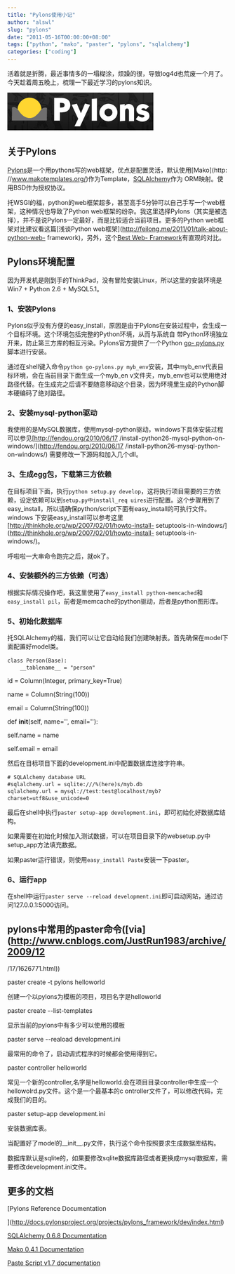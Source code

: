 ```yaml
---
title: "Pylons使用小记"
author: "alswl"
slug: "pylons"
date: "2011-05-16T00:00:00+08:00"
tags: ["python", "mako", "paster", "pylons", "sqlalchemy"]
categories: ["coding"]
---
```


活着就是折腾，最近事情多的一塌糊涂，烦躁的很，导致log4d也荒废一个月了。今天趁着周五晚上，梳理一下最近学习的pylons知识。

![image](/images/upload_dropbox/201105/pylons.png)

## 关于Pylons

[Pylons](http://pylonsproject.org/)是一个用pythons写的web框架，优点是配置灵活，默认使用[Mako](http:
//www.makotemplates.org/)作为Template，[SQLAlchemy](http://www.sqlalchemy.org/)作为
ORM映射。使用BSD作为授权协议。

托WSGI的福，python的web框架超多，甚至高手5分钟可以自己手写一个web框架，这种情况也导致了Python
web框架的纷杂。我这里选择Pylons（其实是被选择），并不是说Pylons一定最好，而是比较适合当前项目。更多的Python
web框架对比建议看这篇[浅谈Python web框架](http://feilong.me/2011/01/talk-about-python-web-
framework)，另外，这个[Best Web-
Framework](http://www.bestwebframeworks.com/python/)有直观的对比。

## Pylons环境配置

因为开发机是刚到手的ThinkPad，没有冒险安装Linux，所以这里的安装环境是Win7 + Python 2.6 + MySQL5.1。

### 1、安装Pylons

Pylons似乎没有方便的easy_install，原因是由于Pylons在安装过程中，会生成一个目标环境。这个环境包括完整的Python环境，从而与系统自
带Python环境独立开来，防止第三方库的相互污染。Pylons官方提供了一个Python [go-
pylons.py](http://www.pylonshq.com/download/1.0/go-pylons.py)脚本进行安装。

通过在shell键入命令`python go-pylons.py myb_env`安装，其中myb_env代表目标环境，会在当前目录下面生成一个myb_en
v文件夹，myb_env也可以使用绝对路径代替。在生成完之后请不要随意移动这个目录，因为环境里生成的Python脚本硬编码了绝对路径。

### 2、安装mysql-python驱动

我使用的是MySQL数据库，使用mysql-python驱动，windows下具体安装过程可以参见[http://fendou.org/2010/06/17
/install-python26-mysql-python-on-windows/](http://fendou.org/2010/06/17
/install-python26-mysql-python-on-windows/) 需要修改一下源码和加入几个dll。

### 3、生成egg包，下载第三方依赖

在目标项目下面，执行`python setup.py develop`，这将执行项目需要的三方依赖，设定依赖可以到`setup.py中install_req
uires`进行配置。这个步骤用到了easy_install，所以请确保python/script下面有easy_install的可执行文件。windows
下安装easy_install可以参考这里[http://thinkhole.org/wp/2007/02/01/howto-install-
setuptools-in-windows/](http://thinkhole.org/wp/2007/02/01/howto-install-
setuptools-in-windows/)。

呼啦啦一大串命令跑完之后，就ok了。

### 4、安装额外的三方依赖（可选）

根据实际情况操作吧，我这里使用了`easy_install python-memcached`和`easy_install
pil`，前者是memcache的python驱动，后者是python图形库。

### 5、初始化数据库

托SQLAlchemy的福，我们可以让它自动给我们创建映射表。首先确保在model下面配置好model类。

    
    class Person(Base):
        __tablename__ = "person"

id = Column(Integer, primary_key=True)

name = Column(String(100))

email = Column(String(100))

def __init__(self, name='', email=''):

self.name = name

self.email = email

然后在目标项目下面的development.ini中配置数据库连接字符串。

    
    # SQLAlchemy database URL
    #sqlalchemy.url = sqlite:///%(here)s/myb.db
    sqlalchemy.url = mysql://test:test@localhost/myb?charset=utf8&use_unicode=0

最后在shell中执行`paster setup-app development.ini`，即可初始化好数据库结构。

如果需要在初始化时候加入测试数据，可以在项目目录下的websetup.py中setup_app方法填充数据。

如果paster运行错误，则使用`easy_install Paste`安装一下paster。

### 6、运行app

在shell中运行`paster serve --reload development.ini`即可启动网站，通过访问127.0.0.1:5000访问。

## pylons中常用的paster命令([via](http://www.cnblogs.com/JustRun1983/archive/2009/12
/17/1626771.html))

paster create -t pylons helloworld

创建一个以pylons为模板的项目，项目名字是helloworld

paster create --list-templates

显示当前的pylons中有多少可以使用的模板

paster serve --reaload development.ini

最常用的命令了，启动调式程序的时候都会使用得到它。

paster controller helloworld

常见一个新的controller,名字是helloworld.会在项目目录controller中生成一个hellowolrd.py文件。这个是一个最基本的c
ontroller文件了，可以修改代码，完成我们的目的。

paster setup-app development.ini

安装数据库表。

当配置好了model的__init__.py文件，执行这个命令按照要求生成数据库结构。

数据库默认是sqlite的，如果要修改sqlite数据库路径或者更换成mysql数据库，需要修改development.ini文件。

## 更多的文档

[Pylons Reference Documentation

](http://docs.pylonsproject.org/projects/pylons_framework/dev/index.html)

[SQLAlchemy 0.6.8 Documentation](http://www.sqlalchemy.org/docs/index.html)

[Mako 0.4.1 Documentation](http://www.makotemplates.org/docs/index.html)

[Paste Script v1.7 documentation](http://pythonpaste.org/script/)


